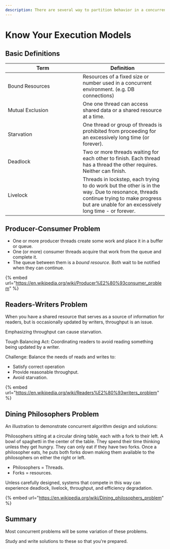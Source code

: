 ```yaml
---
description: There are several way to partition behavior in a concurrent application
---
```


# Know Your Execution Models

## Basic Definitions

<table data-header-hidden><thead><tr><th width="221">Term</th><th>Definition</th></tr></thead><tbody><tr><td>Bound Resources</td><td>Resources of a fixed size or number used in a concurrent environment. (e.g. DB connections)</td></tr><tr><td>Mutual Exclusion</td><td>One one thread can access shared data or a shared resource at a time.</td></tr><tr><td>Starvation</td><td>One thread or group of threads is prohibited from proceeding for an excessively long time (or forever).</td></tr><tr><td>Deadlock</td><td>Two or more threads waiting for each other to finish. Each thread has a thread the other requires. Neither can finish.</td></tr><tr><td>Livelock</td><td>Threads in lockstep, each trying to do work but the other is in the way. Due to resonance, threads continue trying to make progress but are unable for an excessively long time - or forever.</td></tr></tbody></table>

## Producer-Consumer Problem

* One or more producer threads create some work and place it in a buffer or queue.
* One (or more) consumer threads acquire that work from the queue and complete it.
* The queue between them is a _bound resource_.  Both wait to be notified when they can continue.

{% embed url="https://en.wikipedia.org/wiki/Producer%E2%80%93consumer_problem" %}

## Readers-Writers Problem

When you have a shared resource that serves as a source of information for readers, but is occasionally updated by writers, throughput is an issue.

Emphasizing throughput can cause starvation.

Tough Balancing Act: Coordinating readers to avoid reading something being updated by a writer.

Challenge: Balance the needs of reads and writes to:

* Satisfy correct operation
* Provide reasonable throughput.
* Avoid starvation.

{% embed url="https://en.wikipedia.org/wiki/Readers%E2%80%93writers_problem" %}

## Dining Philosophers Problem

An illustration to demonstrate concurrent algorithm design and solutions:

Philosophers sitting at a circular dining table, each with a fork to their left. A bowl of spaghetti in the center of the table. They spend their time thinking unless they get hungry. They can only eat if they have two forks. Once a philosopher eats, he puts both forks down making them available to the philosophers on either the right or left.

* Philosophers = Threads.&#x20;
* Forks = resources.

Unless carefully designed, systems that compete in this way can experience deadlock, livelock, throughput, and efficiency degradation.&#x20;

{% embed url="https://en.wikipedia.org/wiki/Dining_philosophers_problem" %}

## Summary

Most concurrent problems will be some variation of these problems.

Study and write solutions to these so that you're prepared.
